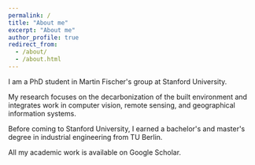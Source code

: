 ```yaml
---
permalink: /
title: "About me"
excerpt: "About me"
author_profile: true
redirect_from: 
  - /about/
  - /about.html
---
```


I am a PhD student in Martin Fischer's group at Stanford University.

My research focuses on the decarbonization of the built environment and integrates work in computer vision, remote sensing, and geographical information systems.

Before coming to Stanford University, I earned a bachelor's and master's degree in industrial engineering from TU Berlin.

All my academic work is available on Google Scholar.



